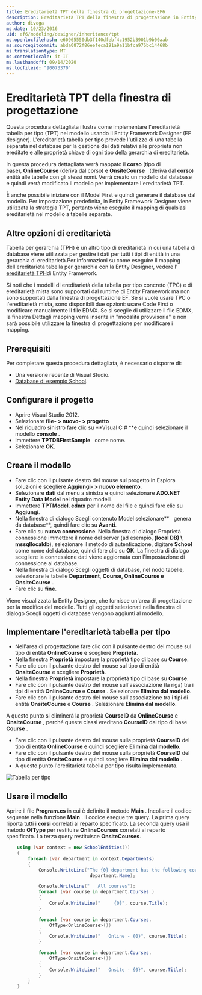 ```yaml
---
title: Ereditarietà TPT della finestra di progettazione-EF6
description: Ereditarietà TPT della finestra di progettazione in Entity Framework 6
author: divega
ms.date: 10/23/2016
uid: ef6/modeling/designer/inheritance/tpt
ms.openlocfilehash: e60965550db3f140dfebf4c1952b3901b9b00aab
ms.sourcegitcommit: abda0872f86eefeca191a9a11bfca976bc14468b
ms.translationtype: MT
ms.contentlocale: it-IT
ms.lasthandoff: 09/14/2020
ms.locfileid: "90073370"
---
```

# <a name="designer-tpt-inheritance"></a>Ereditarietà TPT della finestra di progettazione
Questa procedura dettagliata illustra come implementare l'ereditarietà tabella per tipo (TPT) nel modello usando il Entity Framework Designer (EF designer). L'ereditarietà tabella per tipo prevede l'utilizzo di una tabella separata nel database per la gestione dei dati relativi alle proprietà non ereditate e alle proprietà chiave di ogni tipo della gerarchia di ereditarietà.

In questa procedura dettagliata verrà mappato il **corso** (tipo di base), **OnlineCourse** (deriva dal corso) e **OnsiteCourse**   (deriva dal **corso**) entità alle tabelle con gli stessi nomi. Verrà creato un modello dal database e quindi verrà modificato il modello per implementare l'ereditarietà TPT.

È anche possibile iniziare con il Model First e quindi generare il database dal modello. Per impostazione predefinita, in Entity Framework Designer viene utilizzata la strategia TPT, pertanto viene eseguito il mapping di qualsiasi ereditarietà nel modello a tabelle separate.

## <a name="other-inheritance-options"></a>Altre opzioni di ereditarietà

Tabella per gerarchia (TPH) è un altro tipo di ereditarietà in cui una tabella di database viene utilizzata per gestire i dati per tutti i tipi di entità in una gerarchia di ereditarietà.Per informazioni su come eseguire il mapping dell'ereditarietà tabella per gerarchia con la Entity Designer, vedere l' [ereditarietà TPH](xref:ef6/modeling/designer/inheritance/tph)di Entity Framework. 

Si noti che i modelli di ereditarietà della tabella per tipo concreto (TPC) e di ereditarietà mista sono supportati dal runtime di Entity Framework ma non sono supportati dalla finestra di progettazione EF. Se si vuole usare TPC o l'ereditarietà mista, sono disponibili due opzioni: usare Code First o modificare manualmente il file EDMX. Se si sceglie di utilizzare il file EDMX, la finestra Dettagli mapping verrà inserita in "modalità provvisoria" e non sarà possibile utilizzare la finestra di progettazione per modificare i mapping.

## <a name="prerequisites"></a>Prerequisiti

Per completare questa procedura dettagliata, è necessario disporre di:

- Una versione recente di Visual Studio.
- [Database di esempio School](xref:ef6/resources/school-database).

## <a name="set-up-the-project"></a>Configurare il progetto

-   Aprire Visual Studio 2012.
-   Selezionare **file- &gt; nuovo- &gt; progetto**
-   Nel riquadro sinistro fare clic su **Visual C \# **e quindi selezionare il modello **console** .
-   Immettere **TPTDBFirstSample**   come nome.
-   Selezionare **OK**.

## <a name="create-a-model"></a>Creare il modello

-   Fare clic con il pulsante destro del mouse sul progetto in Esplora soluzioni e scegliere **Aggiungi- &gt; nuovo elemento**.
-   Selezionare **dati** dal menu a sinistra e quindi selezionare **ADO.NET Entity Data Model** nel riquadro modelli.
-   Immettere **TPTModel. edmx** per il nome del file e quindi fare clic su **Aggiungi**.
-   Nella finestra di dialogo Scegli contenuto Model selezionare**   genera da database**, quindi fare clic su **Avanti**.
-   Fare clic su **nuova connessione**.
    Nella finestra di dialogo Proprietà connessione immettere il nome del server (ad esempio, **(local DB) \\ mssqllocaldb**), selezionare il metodo di autenticazione, digitare **School**   come nome del database, quindi fare clic su **OK**.
    La finestra di dialogo scegliere la connessione dati viene aggiornata con l'impostazione di connessione al database.
-   Nella finestra di dialogo Scegli oggetti di database, nel nodo tabelle, selezionare le tabelle **Department**, **Course, OnlineCourse e OnsiteCourse** .
-   Fare clic su **fine**.

Viene visualizzata la Entity Designer, che fornisce un'area di progettazione per la modifica del modello. Tutti gli oggetti selezionati nella finestra di dialogo Scegli oggetti di database vengono aggiunti al modello.

## <a name="implement-table-per-type-inheritance"></a>Implementare l'ereditarietà tabella per tipo

-   Nell'area di progettazione fare clic con il pulsante destro del mouse sul tipo di entità **OnlineCourse** e scegliere **Proprietà**.
-   Nella finestra **Proprietà** impostare la proprietà tipo di base su **Course**.
-   Fare clic con il pulsante destro del mouse sul tipo di entità **OnsiteCourse** e scegliere **Proprietà**.
-   Nella finestra **Proprietà** impostare la proprietà tipo di base su **Course**.
-   Fare clic con il pulsante destro del mouse sull'associazione (la riga) tra i tipi di entità **OnlineCourse** e **Course** .
    Selezionare **Elimina dal modello**.
-   Fare clic con il pulsante destro del mouse sull'associazione tra i tipi di entità **OnsiteCourse** e **Course** .
    Selezionare **Elimina dal modello**.

A questo punto si eliminerà la proprietà **CourseID** da **OnlineCourse** e **OnsiteCourse** , perché queste classi ereditano **CourseID** dal tipo di base **Course** .

-   Fare clic con il pulsante destro del mouse sulla proprietà **CourseID** del tipo di entità **OnlineCourse** e quindi scegliere **Elimina dal modello**.
-   Fare clic con il pulsante destro del mouse sulla proprietà **CourseID** del tipo di entità **OnsiteCourse** e quindi scegliere **Elimina dal modello** .
-   A questo punto l'ereditarietà tabella per tipo risulta implementata.

![Tabella per tipo](~/ef6/media/tpt.png)

## <a name="use-the-model"></a>Usare il modello

Aprire il file **Program.cs** in cui è definito il metodo **Main** . Incollare il codice seguente nella funzione **Main** . Il codice esegue tre query. La prima query riporta tutti i **corsi** correlati al reparto specificato. La seconda query usa il metodo **OfType** per restituire **OnlineCourses** correlati al reparto specificato. La terza query restituisce **OnsiteCourses**.

``` csharp
    using (var context = new SchoolEntities())
    {
        foreach (var department in context.Departments)
        {
            Console.WriteLine("The {0} department has the following courses:",
                               department.Name);

            Console.WriteLine("   All courses");
            foreach (var course in department.Courses )
            {
                Console.WriteLine("     {0}", course.Title);
            }

            foreach (var course in department.Courses.
                OfType<OnlineCourse>())
            {
                Console.WriteLine("   Online - {0}", course.Title);
            }

            foreach (var course in department.Courses.
                OfType<OnsiteCourse>())
            {
                Console.WriteLine("   Onsite - {0}", course.Title);
            }
        }
    }
```
